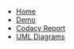 
* [Home](/)
* [Demo](http://estellegaits.com)
* [Codacy Report](https://app.codacy.com/gh/EstelleMyddleware/p5-blog-php/dashboard)
* [UML Diagrams](diagrams.md)